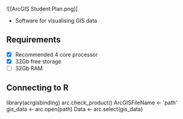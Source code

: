 ![[ArcGIS Student Plan.png]]

- Software for visualising GIS data
## Requirements

- [x] Recommended 4 core processor
- [x] 32Gb free storage
- [ ] 32Gb RAM

## Connecting to R

library(acrgisbinding)
arc.check_product()
ArcGISFileName <- 'path'
gis_data <- arc.open(path)
Data <- arc.select(gis_data)